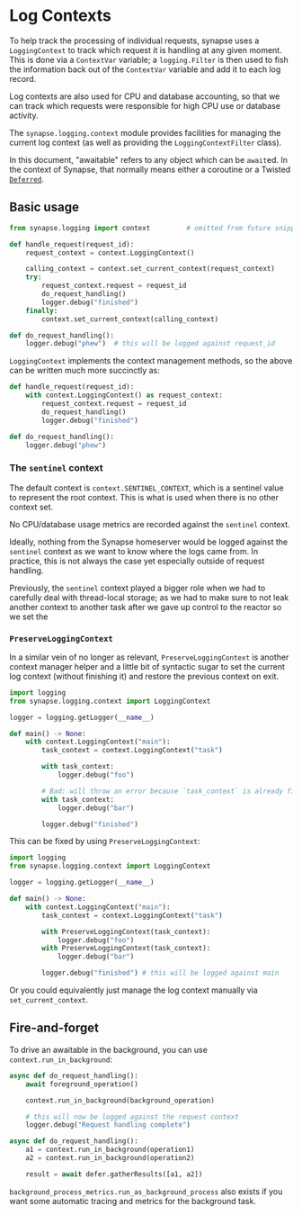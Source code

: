 # Log Contexts

To help track the processing of individual requests, synapse uses a
`LoggingContext` to track which request it is handling at any given
moment. This is done via a `ContextVar` variable; a `logging.Filter` is
then used to fish the information back out of the `ContextVar` variable
and add it to each log record.

Log contexts are also used for CPU and database accounting, so that we
can track which requests were responsible for high CPU use or database
activity.

The `synapse.logging.context` module provides facilities for managing
the current log context (as well as providing the `LoggingContextFilter`
class).

In this document, "awaitable" refers to any object which can be `await`ed. In the
context of Synapse, that normally means either a coroutine or a Twisted
[`Deferred`](https://twistedmatrix.com/documents/current/api/twisted.internet.defer.Deferred.html).

## Basic usage

```python
from synapse.logging import context         # omitted from future snippets

def handle_request(request_id):
    request_context = context.LoggingContext()

    calling_context = context.set_current_context(request_context)
    try:
        request_context.request = request_id
        do_request_handling()
        logger.debug("finished")
    finally:
        context.set_current_context(calling_context)

def do_request_handling():
    logger.debug("phew")  # this will be logged against request_id
```

`LoggingContext` implements the context management methods, so the above
can be written much more succinctly as:

```python
def handle_request(request_id):
    with context.LoggingContext() as request_context:
        request_context.request = request_id
        do_request_handling()
        logger.debug("finished")

def do_request_handling():
    logger.debug("phew")
```

### The `sentinel` context

The default context is `context.SENTINEL_CONTEXT`, which is a sentinel value to
represent the root context. This is what is used when there is no other context set.

No CPU/database usage metrics are recorded against the `sentinel` context.

Ideally, nothing from the Synapse homeserver would be logged against the `sentinel`
context as we want to know where the logs came from. In practice, this is not always the
case yet especially outside of request handling.

Previously, the `sentinel` context played a bigger role when we had to carefully deal
with thread-local storage; as we had to make sure to not leak another context to another
task after we gave up control to the reactor so we set the 



### `PreserveLoggingContext`

In a similar vein of no longer as relevant, `PreserveLoggingContext` is another context
manager helper and a little bit of syntactic sugar to set the current log context
(without finishing it) and restore the previous context on exit.

```python
import logging
from synapse.logging.context import LoggingContext

logger = logging.getLogger(__name__)

def main() -> None:
    with context.LoggingContext("main"):
        task_context = context.LoggingContext("task")

        with task_context:
            logger.debug("foo")

        # Bad: will throw an error because `task_context` is already finished
        with task_context:
            logger.debug("bar")

        logger.debug("finished")
```

This can be fixed by using `PreserveLoggingContext`:

```python
import logging
from synapse.logging.context import LoggingContext

logger = logging.getLogger(__name__)

def main() -> None:
    with context.LoggingContext("main"):
        task_context = context.LoggingContext("task")

        with PreserveLoggingContext(task_context):
            logger.debug("foo")
        with PreserveLoggingContext(task_context):
            logger.debug("bar")

        logger.debug("finished") # this will be logged against main
```

Or you could equivalently just manage the log context manually via
`set_current_context`.


## Fire-and-forget

To drive an awaitable in the background, you can use `context.run_in_background`:

```python
async def do_request_handling():
    await foreground_operation()

    context.run_in_background(background_operation)

    # this will now be logged against the request context
    logger.debug("Request handling complete")
```

```python
async def do_request_handling():
    a1 = context.run_in_background(operation1)
    a2 = context.run_in_background(operation2)

    result = await defer.gatherResults([a1, a2])
```

`background_process_metrics.run_as_background_process` also exists if you want some
automatic tracing and metrics for the background task.
